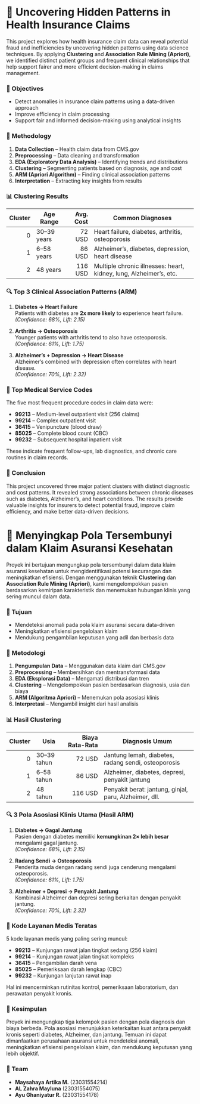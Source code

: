 # 🧠 Uncovering Hidden Patterns in Health Insurance Claims

This project explores how health insurance claim data can reveal potential fraud and inefficiencies by uncovering hidden patterns using data science techniques. By applying **Clustering** and **Association Rule Mining (Apriori)**, we identified distinct patient groups and frequent clinical relationships that help support fairer and more efficient decision-making in claims management.

### 🎯 Objectives

- Detect anomalies in insurance claim patterns using a data-driven approach  
- Improve efficiency in claim processing  
- Support fair and informed decision-making using analytical insights

### 🧪 Methodology

1. **Data Collection** – Health claim data from CMS.gov  
2. **Preprocessing** – Data cleaning and transformation  
3. **EDA (Exploratory Data Analysis)** – Identifying trends and distributions  
4. **Clustering** – Segmenting patients based on diagnosis, age and cost  
5. **ARM (Apriori Algorithm)** – Finding clinical association patterns  
6. **Interpretation** – Extracting key insights from results  

### 📊 Clustering Results

| Cluster | Age Range | Avg. Cost | Common Diagnoses |
|--------:|------------|----------:|------------------|
| 0 | 30–39 years | 72 USD | Heart failure, diabetes, arthritis, osteoporosis |
| 1 | 6–58 years | 86 USD | Alzheimer’s, diabetes, depression, heart disease |
| 2 | 48 years | 116 USD | Multiple chronic illnesses: heart, kidney, lung, Alzheimer’s, etc. |

### 🔍 Top 3 Clinical Association Patterns (ARM)

1. **Diabetes → Heart Failure**  
   Patients with diabetes are **2x more likely** to experience heart failure.  
   *(Confidence: 68%, Lift: 2.15)*

2. **Arthritis → Osteoporosis**  
   Younger patients with arthritis tend to also have osteoporosis.  
   *(Confidence: 61%, Lift: 1.75)*

3. **Alzheimer’s + Depression → Heart Disease**  
   Alzheimer’s combined with depression often correlates with heart disease.  
   *(Confidence: 70%, Lift: 2.32)*

### 🧾 Top Medical Service Codes

The five most frequent procedure codes in claim data were:

- **99213** – Medium-level outpatient visit (256 claims)  
- **99214** – Complex outpatient visit  
- **36415** – Venipuncture (blood draw)  
- **85025** – Complete blood count (CBC)  
- **99232** – Subsequent hospital inpatient visit  

These indicate frequent follow-ups, lab diagnostics, and chronic care routines in claim records.

### 🧠 Conclusion

This project uncovered three major patient clusters with distinct diagnostic and cost patterns. It revealed strong associations between chronic diseases such as diabetes, Alzheimer’s, and heart conditions. The results provide valuable insights for insurers to detect potential fraud, improve claim efficiency, and make better data-driven decisions.



# 🧠 Menyingkap Pola Tersembunyi dalam Klaim Asuransi Kesehatan

Proyek ini bertujuan mengungkap pola tersembunyi dalam data klaim asuransi kesehatan untuk mengidentifikasi potensi kecurangan dan meningkatkan efisiensi. Dengan menggunakan teknik **Clustering** dan **Association Rule Mining (Apriori)**, kami mengelompokkan pasien berdasarkan kemiripan karakteristik dan menemukan hubungan klinis yang sering muncul dalam data.

### 🎯 Tujuan

- Mendeteksi anomali pada pola klaim asuransi secara data-driven  
- Meningkatkan efisiensi pengelolaan klaim  
- Mendukung pengambilan keputusan yang adil dan berbasis data

### 🧪 Metodologi

1. **Pengumpulan Data** – Menggunakan data klaim dari CMS.gov  
2. **Preprocessing** – Membersihkan dan mentransformasi data  
3. **EDA (Eksplorasi Data)** – Mengamati distribusi dan tren  
4. **Clustering** – Mengelompokkan pasien berdasarkan diagnosis, usia dan biaya  
5. **ARM (Algoritma Apriori)** – Menemukan pola asosiasi klinis  
6. **Interpretasi** – Mengambil insight dari hasil analisis  

### 📊 Hasil Clustering

| Cluster | Usia | Biaya Rata-Rata | Diagnosis Umum |
|--------:|------|----------------:|----------------|
| 0 | 30–39 tahun | 72 USD | Jantung lemah, diabetes, radang sendi, osteoporosis |
| 1 | 6–58 tahun | 86 USD | Alzheimer, diabetes, depresi, penyakit jantung |
| 2 | 48 tahun | 116 USD | Penyakit berat: jantung, ginjal, paru, Alzheimer, dll. |

### 🔍 3 Pola Asosiasi Klinis Utama (Hasil ARM)

1. **Diabetes → Gagal Jantung**  
   Pasien dengan diabetes memiliki **kemungkinan 2× lebih besar** mengalami gagal jantung.  
   *(Confidence: 68%, Lift: 2.15)*

2. **Radang Sendi → Osteoporosis**  
   Penderita muda dengan radang sendi juga cenderung mengalami osteoporosis.  
   *(Confidence: 61%, Lift: 1.75)*

3. **Alzheimer + Depresi → Penyakit Jantung**  
   Kombinasi Alzheimer dan depresi sering berkaitan dengan penyakit jantung.  
   *(Confidence: 70%, Lift: 2.32)*

### 🧾 Kode Layanan Medis Teratas

5 kode layanan medis yang paling sering muncul:

- **99213** – Kunjungan rawat jalan tingkat sedang (256 klaim)  
- **99214** – Kunjungan rawat jalan tingkat kompleks  
- **36415** – Pengambilan darah vena  
- **85025** – Pemeriksaan darah lengkap (CBC)  
- **99232** – Kunjungan lanjutan rawat inap  

Hal ini mencerminkan rutinitas kontrol, pemeriksaan laboratorium, dan perawatan penyakit kronis.

### 🧠 Kesimpulan

Proyek ini mengungkap tiga kelompok pasien dengan pola diagnosis dan biaya berbeda. Pola asosiasi menunjukkan keterkaitan kuat antara penyakit kronis seperti diabetes, Alzheimer, dan jantung. Temuan ini dapat dimanfaatkan perusahaan asuransi untuk mendeteksi anomali, meningkatkan efisiensi pengelolaan klaim, dan mendukung keputusan yang lebih objektif.

### 👥 Team

- **Maysahaya Artika M.** (23031554214)
- **AL Zahra Mayluna** (23031554075)  
- **Ayu Ghaniyatur R.** (23031554178)  
